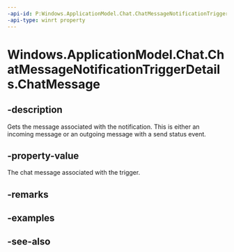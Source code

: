 ----api-id: P:Windows.ApplicationModel.Chat.ChatMessageNotificationTriggerDetails.ChatMessage
-api-type: winrt property
---<!-- Property syntaxpublic Windows.ApplicationModel.Chat.ChatMessage ChatMessage { get; }--># Windows.ApplicationModel.Chat.ChatMessageNotificationTriggerDetails.ChatMessage## -descriptionGets the message associated with the notification. This is either an incoming message or an outgoing message with a send status event.## -property-valueThe chat message associated with the trigger.## -remarks## -examples## -see-also